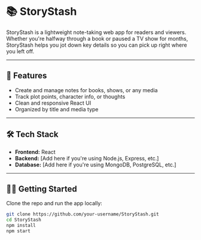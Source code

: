 # 📚 StoryStash

StoryStash is a lightweight note-taking web app for readers and viewers. Whether you're halfway through a book or paused a TV show for months, StoryStash helps you jot down key details so you can pick up right where you left off.

---

## 🚀 Features

- Create and manage notes for books, shows, or any media
- Track plot points, character info, or thoughts
- Clean and responsive React UI
- Organized by title and media type

---

## 🛠️ Tech Stack

- **Frontend:** React
- **Backend:** [Add here if you're using Node.js, Express, etc.]
- **Database:** [Add here if you're using MongoDB, PostgreSQL, etc.]

---

## 🧑‍💻 Getting Started

Clone the repo and run the app locally:

```bash
git clone https://github.com/your-username/StoryStash.git
cd StoryStash
npm install
npm start
